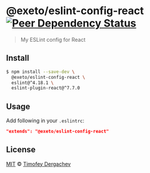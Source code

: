 # @exeto/eslint-config-react [![Peer Dependency Status][peerdepstat-image]][peerdepstat-url]

> My ESLint config for React

## Install

```bash
$ npm install --save-dev \
  @exeto/eslint-config-react \
  eslint@^4.18.1 \
  eslint-plugin-react@^7.7.0
```

## Usage

Add following in your `.eslintrc`:

```json
"extends": "@exeto/eslint-config-react"
```

## License

[MIT](LICENSE.md) © [Timofey Dergachev](https://exeto.me/en)

[peerdepstat-url]: https://david-dm.org/exeto/eslint-config-react?type=peer
[peerdepstat-image]: https://david-dm.org/exeto/eslint-config-react/peer-status.svg?style=flat-square
